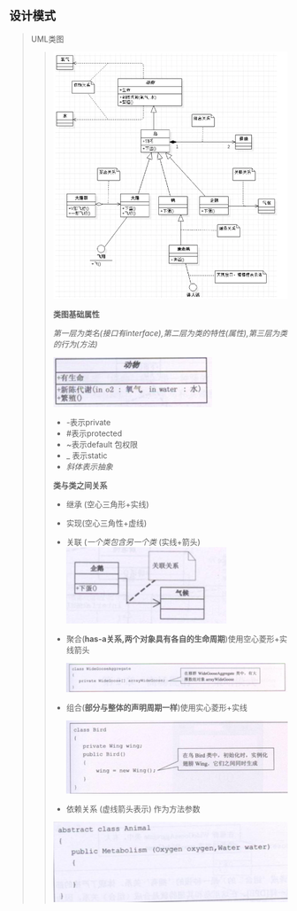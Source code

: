 ## 设计模式

> UML类图
>
> > ![image-20211017215348851](image-20211017215348851-4478830.png) 
> >
> > __类图基础属性__
> >
> > _第一层为类名(接口有interface),第二层为类的特性(属性),第三层为类的行为(方法)_
> >
> > ![image-20211017213952509](image-20211017213952509-4477995.png) 
> >
> > - -表示private
> > - #表示protected
> > - ~表示default 包权限
> > - _ 表示static
> > - _斜体表示抽象_
> >
> > __类与类之间关系__
> >
> > - 继承 (空心三角形+实线)
> > - 实现(空心三角性+虚线)
> > - 关联 (_一个类包含另一个类_ (实线+箭头) ![image-20211017214412284](image-20211017214412284-4478253-4478264.png) 
> > - 聚合(__has-a关系,两个对象具有各自的生命周期__)使用空心菱形+实线箭头
> >
> >   <img src="image-20211017214829906-4478510.png" alt="image-20211017214829906" style="zoom:70%;" /> 
> >
> > - 组合(__部分与整体的声明周期一样__)使用实心菱形+实线
> >
> >   ![image-20211017215011044](image-20211017215011044-4478612.png) 
> >
> > - 依赖关系 (虚线箭头表示) 作为方法参数
> >
> > ![image-20211017215140410](image-20211017215140410-4478702.png) 
> >
> > 